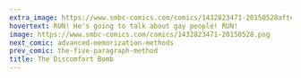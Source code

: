```yaml
---
extra_image: https://www.smbc-comics.com/comics/1432823471-20150528after.png
hovertext: RUN! He's going to talk about gay people! RUN!
image: https://www.smbc-comics.com/comics/1432823471-20150528.png
next_comic: advanced-memorization-methods
prev_comic: the-five-paragraph-method
title: The Discomfort Bomb
---
```


